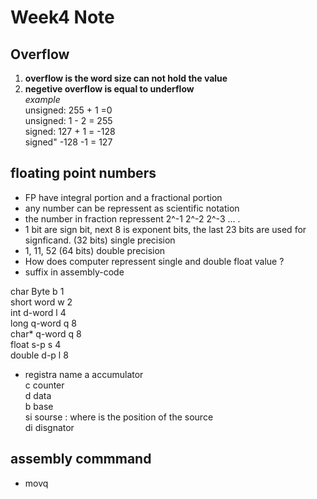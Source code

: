 # Week4 Note     
## Overflow    
1.  **overflow is the word size can not hold the value**    
2.  **negetive overflow is equal to underflow**    
*example*    
unsigned: 255 + 1 =0     
unsigned: 1 - 2 = 255      
signed: 127 + 1 = -128       
signed" -128 -1 = 127      

floating point numbers
------------

* FP have integral portion and a fractional portion    
* any number can be repressent as scientific notation      
* the number in fraction repressent 2^-1 2^-2 2^-3 ...       .
* 1 bit are sign bit, next 8 is exponent bits, the last 23 bits are used for signficand. (32 bits) single precision               
* 1, 11, 52 (64 bits) double precision       
* How does computer repressent single and double float value ?          
* suffix in assembly-code    

char	Byte	b	1    
short	word	w	2     
int	d-word	l	4    
long	q-word	q	8    
char*	q-word	q	8    
float	s-p	s	4    
double	d-p	l	8    

* registra name
a accumulator    
c counter    
d data    
b base     
si sourse : where is the position of the source      
di disgnator        

assembly commmand
-----------
* movq         
